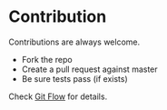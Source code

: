 # Contribution

Contributions are always welcome.

* Fork the repo
* Create a pull request against master
* Be sure tests pass (if exists)

Check [Git Flow](https://guides.github.com/introduction/flow/) for details.
